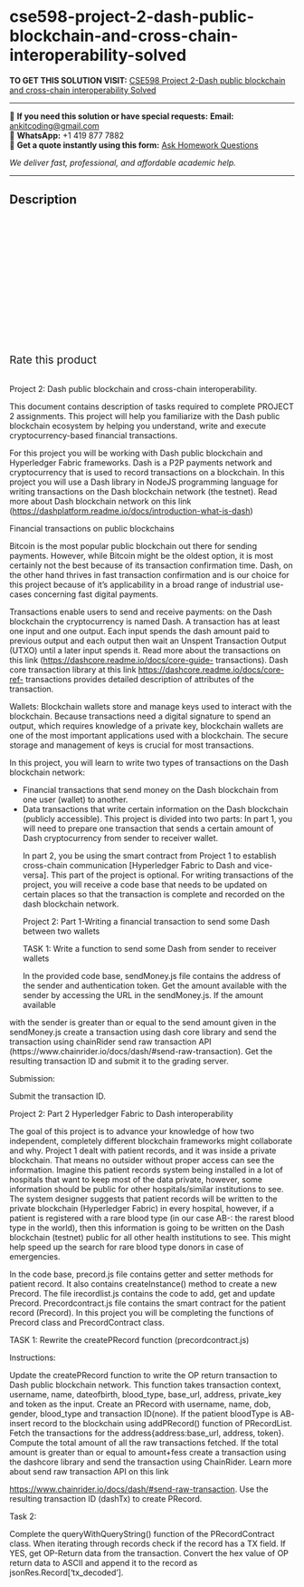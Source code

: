 # cse598-project-2-dash-public-blockchain-and-cross-chain-interoperability-solved
**TO GET THIS SOLUTION VISIT:** [CSE598 Project 2-Dash public blockchain and cross-chain interoperability Solved](https://www.ankitcodinghub.com/product/cse598-project-2-dash-public-blockchain-and-cross-chain-interoperability-solved/)


---

📩 **If you need this solution or have special requests:** **Email:** ankitcoding@gmail.com  
📱 **WhatsApp:** +1 419 877 7882  
📄 **Get a quote instantly using this form:** [Ask Homework Questions](https://www.ankitcodinghub.com/services/ask-homework-questions/)

*We deliver fast, professional, and affordable academic help.*

---

<h2>Description</h2>



<div class="kk-star-ratings kksr-auto kksr-align-center kksr-valign-top" data-payload="{&quot;align&quot;:&quot;center&quot;,&quot;id&quot;:&quot;96124&quot;,&quot;slug&quot;:&quot;default&quot;,&quot;valign&quot;:&quot;top&quot;,&quot;ignore&quot;:&quot;&quot;,&quot;reference&quot;:&quot;auto&quot;,&quot;class&quot;:&quot;&quot;,&quot;count&quot;:&quot;0&quot;,&quot;legendonly&quot;:&quot;&quot;,&quot;readonly&quot;:&quot;&quot;,&quot;score&quot;:&quot;0&quot;,&quot;starsonly&quot;:&quot;&quot;,&quot;best&quot;:&quot;5&quot;,&quot;gap&quot;:&quot;4&quot;,&quot;greet&quot;:&quot;Rate this product&quot;,&quot;legend&quot;:&quot;0\/5 - (0 votes)&quot;,&quot;size&quot;:&quot;24&quot;,&quot;title&quot;:&quot;CSE598 Project 2-Dash public blockchain and cross-chain interoperability Solved&quot;,&quot;width&quot;:&quot;0&quot;,&quot;_legend&quot;:&quot;{score}\/{best} - ({count} {votes})&quot;,&quot;font_factor&quot;:&quot;1.25&quot;}">

<div class="kksr-stars">

<div class="kksr-stars-inactive">
            <div class="kksr-star" data-star="1" style="padding-right: 4px">


<div class="kksr-icon" style="width: 24px; height: 24px;"></div>
        </div>
            <div class="kksr-star" data-star="2" style="padding-right: 4px">


<div class="kksr-icon" style="width: 24px; height: 24px;"></div>
        </div>
            <div class="kksr-star" data-star="3" style="padding-right: 4px">


<div class="kksr-icon" style="width: 24px; height: 24px;"></div>
        </div>
            <div class="kksr-star" data-star="4" style="padding-right: 4px">


<div class="kksr-icon" style="width: 24px; height: 24px;"></div>
        </div>
            <div class="kksr-star" data-star="5" style="padding-right: 4px">


<div class="kksr-icon" style="width: 24px; height: 24px;"></div>
        </div>
    </div>

<div class="kksr-stars-active" style="width: 0px;">
            <div class="kksr-star" style="padding-right: 4px">


<div class="kksr-icon" style="width: 24px; height: 24px;"></div>
        </div>
            <div class="kksr-star" style="padding-right: 4px">


<div class="kksr-icon" style="width: 24px; height: 24px;"></div>
        </div>
            <div class="kksr-star" style="padding-right: 4px">


<div class="kksr-icon" style="width: 24px; height: 24px;"></div>
        </div>
            <div class="kksr-star" style="padding-right: 4px">


<div class="kksr-icon" style="width: 24px; height: 24px;"></div>
        </div>
            <div class="kksr-star" style="padding-right: 4px">


<div class="kksr-icon" style="width: 24px; height: 24px;"></div>
        </div>
    </div>
</div>


<div class="kksr-legend" style="font-size: 19.2px;">
            <span class="kksr-muted">Rate this product</span>
    </div>
    </div>
<div class="page" title="Page 1">
<div class="layoutArea">
<div class="column">
&nbsp;

Project 2: Dash public blockchain and cross-chain interoperability.

This document contains description of tasks required to complete PROJECT 2 assignments. This project will help you familiarize with the Dash public blockchain ecosystem by helping you understand, write and execute cryptocurrency-based financial transactions.

For this project you will be working with Dash public blockchain and Hyperledger Fabric frameworks. Dash is a P2P payments network and cryptocurrency that is used to record transactions on a blockchain. In this project you will use a Dash library in NodeJS programming language for writing transactions on the Dash blockchain network (the testnet). Read more about Dash blockchain network on this link (https://dashplatform.readme.io/docs/introduction-what-is-dash)

Financial transactions on public blockchains

Bitcoin is the most popular public blockchain out there for sending payments. However, while Bitcoin might be the oldest option, it is most certainly not the best because of its transaction confirmation time. Dash, on the other hand thrives in fast transaction confirmation and is our choice for this project because of it’s applicability in a broad range of industrial use-cases concerning fast digital payments.

Transactions enable users to send and receive payments: on the Dash blockchain the cryptocurrency is named Dash. A transaction has at least one input and one output. Each input spends the dash amount paid to previous output and each output then wait an Unspent Transaction Output (UTXO) until a later input spends it. Read more about the transactions on this link (https://dashcore.readme.io/docs/core-guide- transactions). Dash core transaction library at this link https://dashcore.readme.io/docs/core-ref- transactions provides detailed description of attributes of the transaction.

Wallets: Blockchain wallets store and manage keys used to interact with the blockchain. Because transactions need a digital signature to spend an output, which requires knowledge of a private key, blockchain wallets are one of the most important applications used with a blockchain. The secure storage and management of keys is crucial for most transactions.

In this project, you will learn to write two types of transactions on the Dash blockchain network:

<ul>
<li>Financial transactions that send money on the Dash blockchain from one user (wallet) to another.</li>
<li>Data transactions that write certain information on the Dash blockchain (publicly accessible). This project is divided into two parts: In part 1, you will need to prepare one transaction that sends a certain
amount of Dash cryptocurrency from sender to receiver wallet.

In part 2, you be using the smart contract from Project 1 to establish cross-chain communication [Hyperledger Fabric to Dash and vice-versa]. This part of the project is optional. For writing transactions of the project, you will receive a code base that needs to be updated on certain places so that the transaction is complete and recorded on the dash blockchain network.

Project 2: Part 1-Writing a financial transaction to send some Dash between two wallets

TASK 1: Write a function to send some Dash from sender to receiver wallets

In the provided code base, sendMoney.js file contains the address of the sender and authentication token. Get the amount available with the sender by accessing the URL in the sendMoney.js. If the amount available
</li>
</ul>
</div>
</div>
</div>
<div class="page" title="Page 2">
<div class="layoutArea">
<div class="column">
with the sender is greater than or equal to the send amount given in the sendMoney.js create a transaction using dash core library and send the transaction using chainRider send raw transaction API (https://www.chainrider.io/docs/dash/#send-raw-transaction). Get the resulting transaction ID and submit it to the grading server.

Submission:

Submit the transaction ID.

Project 2: Part 2 Hyperledger Fabric to Dash interoperability

The goal of this project is to advance your knowledge of how two independent, completely different blockchain frameworks might collaborate and why. Project 1 dealt with patient records, and it was inside a private blockchain. That means no outsider without proper access can see the information. Imagine this patient records system being installed in a lot of hospitals that want to keep most of the data private, however, some information should be public for other hospitals/similar institutions to see. The system designer suggests that patient records will be written to the private blockchain (Hyperledger Fabric) in every hospital, however, if a patient is registered with a rare blood type (in our case AB-: the rarest blood type in the world), then this information is going to be written on the Dash blockchain (testnet) public for all other health institutions to see. This might help speed up the search for rare blood type donors in case of emergencies.

In the code base, precord.js file contains getter and setter methods for patient record. It also contains createInstance() method to create a new Precord. The file irecordlist.js contains the code to add, get and update Precord. Precordcontract.js file contains the smart contract for the patient record (Precord). In this project you will be completing the functions of Precord class and PrecordContract class.

TASK 1: Rewrite the createPRecord function (precordcontract.js)

Instructions:

Update the createPRecord function to write the OP return transaction to Dash public blockchain network. This function takes transaction context, username, name, dateofbirth, blood_type, base_url, address, private_key and token as the input. Create an PRecord with username, name, dob, gender, blood_type and transaction ID(none). If the patient bloodType is AB- insert record to the blockchain using addPRecord() function of PRecordList. Fetch the transactions for the address{address:base_url, address, token}. Compute the total amount of all the raw transactions fetched. If the total amount is greater than or equal to amount+fess create a transaction using the dashcore library and send the transaction using ChainRider. Learn more about send raw transaction API on this link

https://www.chainrider.io/docs/dash/#send-raw-transaction. Use the resulting transaction ID (dashTx) to create PRecord.

Task 2:

Complete the queryWithQueryString() function of the PRecordContract class. When iterating through records check if the record has a TX field. If YES, get OP-Return data from the transaction. Convert the hex value of OP return data to ASCII and append it to the record as jsonRes.Record[‘tx_decoded’].

</div>
</div>
</div>
